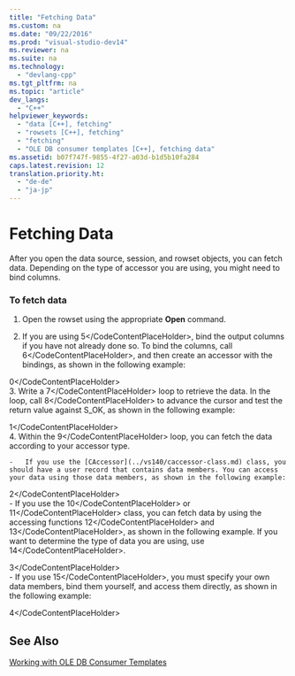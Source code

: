```yaml
---
title: "Fetching Data"
ms.custom: na
ms.date: "09/22/2016"
ms.prod: "visual-studio-dev14"
ms.reviewer: na
ms.suite: na
ms.technology: 
  - "devlang-cpp"
ms.tgt_pltfrm: na
ms.topic: "article"
dev_langs: 
  - "C++"
helpviewer_keywords: 
  - "data [C++], fetching"
  - "rowsets [C++], fetching"
  - "fetching"
  - "OLE DB consumer templates [C++], fetching data"
ms.assetid: b07f747f-9855-4f27-a03d-b1d5b10fa284
caps.latest.revision: 12
translation.priority.ht: 
  - "de-de"
  - "ja-jp"
---
```

# Fetching Data
After you open the data source, session, and rowset objects, you can fetch data. Depending on the type of accessor you are using, you might need to bind columns.  
  
### To fetch data  
  
1.  Open the rowset using the appropriate **Open** command.  
  
2.  If you are using <CodeContentPlaceHolder>5\</CodeContentPlaceHolder>, bind the output columns if you have not already done so. To bind the columns, call <CodeContentPlaceHolder>6\</CodeContentPlaceHolder>, and then create an accessor with the bindings, as shown in the following example:  
  
<CodeContentPlaceHolder>0\</CodeContentPlaceHolder>  
3.  Write a <CodeContentPlaceHolder>7\</CodeContentPlaceHolder> loop to retrieve the data. In the loop, call <CodeContentPlaceHolder>8\</CodeContentPlaceHolder> to advance the cursor and test the return value against S_OK, as shown in the following example:  
  
<CodeContentPlaceHolder>1\</CodeContentPlaceHolder>  
4.  Within the <CodeContentPlaceHolder>9\</CodeContentPlaceHolder> loop, you can fetch the data according to your accessor type.  
  
    -   If you use the [CAccessor](../vs140/caccessor-class.md) class, you should have a user record that contains data members. You can access your data using those data members, as shown in the following example:  
  
<CodeContentPlaceHolder>2\</CodeContentPlaceHolder>  
    -   If you use the <CodeContentPlaceHolder>10\</CodeContentPlaceHolder> or <CodeContentPlaceHolder>11\</CodeContentPlaceHolder> class, you can fetch data by using the accessing functions <CodeContentPlaceHolder>12\</CodeContentPlaceHolder> and <CodeContentPlaceHolder>13\</CodeContentPlaceHolder>, as shown in the following example. If you want to determine the type of data you are using, use <CodeContentPlaceHolder>14\</CodeContentPlaceHolder>.  
  
<CodeContentPlaceHolder>3\</CodeContentPlaceHolder>  
    -   If you use <CodeContentPlaceHolder>15\</CodeContentPlaceHolder>, you must specify your own data members, bind them yourself, and access them directly, as shown in the following example:  
  
<CodeContentPlaceHolder>4\</CodeContentPlaceHolder>  
## See Also  
 [Working with OLE DB Consumer Templates](../vs140/working-with-ole-db-consumer-templates.md)